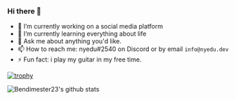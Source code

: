 ### Hi there 👋

- 🔭 I’m currently working on a social media platform
- 🌱 I’m currently learning everything about life
- 💬 Ask me about anything you'd like.
- 📫 How to reach me: nyedu#2540 on Discord or by email `info@nyedu.dev`
- ⚡ Fun fact: i play my guitar in my free time.

[![trophy](https://github-profile-trophy.vercel.app/?username=nyeduHu&theme=onedark)](https://github.com/ryo-ma/github-profile-trophy)

![Bendimester23's github stats](https://github-readme-stats.vercel.app/api?username=nyeduHu&show_icons=true&theme=tokyonight)
